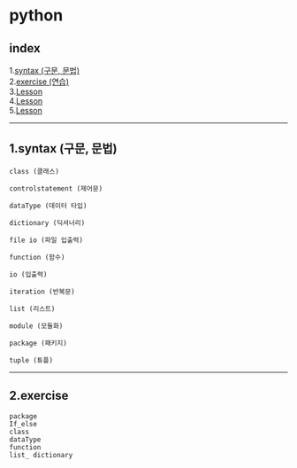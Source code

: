 # **python**
## index
  1.[syntax (구문, 문법)](1.syntax (구문, 문법))<br>
  2.[exercise (연습)](2.exercise)<br>
  3.[Lesson](Lesson)<br>
  4.[Lesson](Lesson)<br>
  5.[Lesson](Lesson)<br>

---
## 1.syntax (구문, 문법)

    class (클래스)

    controlstatement (제어문)

    dataType (데이터 타입)

    dictionary (딕셔너리)

    file io (파일 입출력)

    function (함수)

    io (입출력)

    iteration (반복문)

    list (리스트)

    module (모듈화)

    package (패키지)

    tuple (튜플)

---
## 2.exercise

    package
    If_else
    class
    dataType
    function
    list_ dictionary
